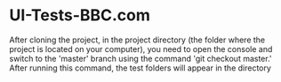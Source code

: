 # UI-Tests-BBC.com
After cloning the project, in the project directory (the folder where the project is located on your computer), you need to open the console and switch to the 'master' branch using the command 'git checkout master.' After running this command, the test folders will appear in the directory
